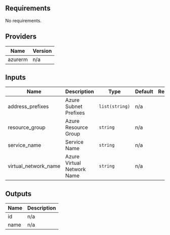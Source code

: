 ## Requirements

No requirements.

## Providers

| Name | Version |
|------|---------|
| azurerm | n/a |

## Inputs

| Name | Description | Type | Default | Required |
|------|-------------|------|---------|:--------:|
| address\_prefixes | Azure Subnet Prefixes | `list(string)` | n/a | yes |
| resource\_group | Azure Resource Group | `string` | n/a | yes |
| service\_name | Service Name | `string` | n/a | yes |
| virtual\_network\_name | Azure Virtual Network Name | `string` | n/a | yes |

## Outputs

| Name | Description |
|------|-------------|
| id | n/a |
| name | n/a |

